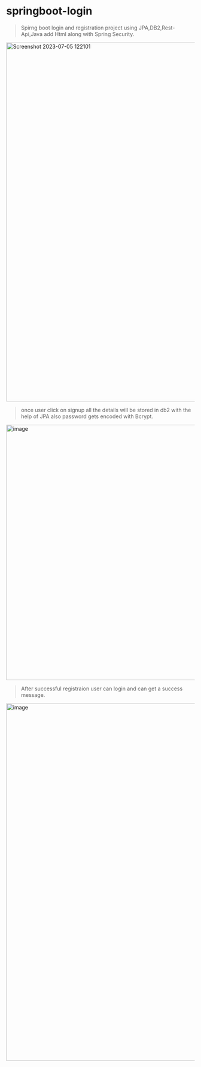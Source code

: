 # springboot-login
> Spirng boot login and registration project using JPA,DB2,Rest-Api,Java add Html along with Spring Security.

<img width="956" alt="Screenshot 2023-07-05 122101" src="https://github.com/vikasgithubb/springboot-login/assets/71481058/c8f83dfd-2fb5-40a7-b03f-b500c008faf5">

> once user click on signup all the details will be stored in db2 with the help of JPA also password gets encoded with Bcrypt.
<img width="680" alt="image" src="https://github.com/vikasgithubb/springboot-login/assets/71481058/ebefe871-b8a8-4cc8-aaec-441775fa7d46">




> After successful registraion user can login and can get a success message.
<img width="952" alt="image" src="https://github.com/vikasgithubb/springboot-login/assets/71481058/7c3af4b2-fbe0-4b21-b49f-2cc67ed9150a">

